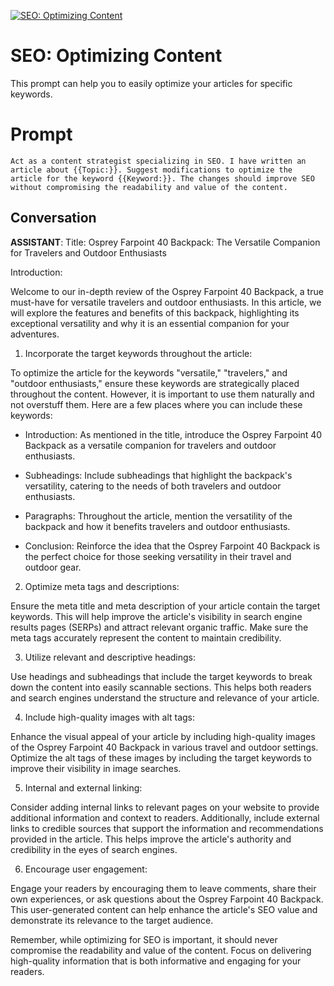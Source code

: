 
[![SEO: Optimizing Content](https://flow-prompt-covers.s3.us-west-1.amazonaws.com/icon/cute/cute_2.png)]()
# SEO: Optimizing Content 
This prompt can help you to easily optimize your articles for specific keywords.

# Prompt

```
Act as a content strategist specializing in SEO. I have written an article about {{Topic:}}. Suggest modifications to optimize the article for the keyword {{Keyword:}}. The changes should improve SEO without compromising the readability and value of the content.
```

## Conversation

**ASSISTANT**: Title: Osprey Farpoint 40 Backpack: The Versatile Companion for Travelers and Outdoor Enthusiasts



Introduction:

Welcome to our in-depth review of the Osprey Farpoint 40 Backpack, a true must-have for versatile travelers and outdoor enthusiasts. In this article, we will explore the features and benefits of this backpack, highlighting its exceptional versatility and why it is an essential companion for your adventures.



1. Incorporate the target keywords throughout the article:

To optimize the article for the keywords "versatile," "travelers," and "outdoor enthusiasts," ensure these keywords are strategically placed throughout the content. However, it is important to use them naturally and not overstuff them. Here are a few places where you can include these keywords:



- Introduction: As mentioned in the title, introduce the Osprey Farpoint 40 Backpack as a versatile companion for travelers and outdoor enthusiasts.

- Subheadings: Include subheadings that highlight the backpack's versatility, catering to the needs of both travelers and outdoor enthusiasts.

- Paragraphs: Throughout the article, mention the versatility of the backpack and how it benefits travelers and outdoor enthusiasts.

- Conclusion: Reinforce the idea that the Osprey Farpoint 40 Backpack is the perfect choice for those seeking versatility in their travel and outdoor gear.



2. Optimize meta tags and descriptions:

Ensure the meta title and meta description of your article contain the target keywords. This will help improve the article's visibility in search engine results pages (SERPs) and attract relevant organic traffic. Make sure the meta tags accurately represent the content to maintain credibility.



3. Utilize relevant and descriptive headings:

Use headings and subheadings that include the target keywords to break down the content into easily scannable sections. This helps both readers and search engines understand the structure and relevance of your article.



4. Include high-quality images with alt tags:

Enhance the visual appeal of your article by including high-quality images of the Osprey Farpoint 40 Backpack in various travel and outdoor settings. Optimize the alt tags of these images by including the target keywords to improve their visibility in image searches.



5. Internal and external linking:

Consider adding internal links to relevant pages on your website to provide additional information and context to readers. Additionally, include external links to credible sources that support the information and recommendations provided in the article. This helps improve the article's authority and credibility in the eyes of search engines.



6. Encourage user engagement:

Engage your readers by encouraging them to leave comments, share their own experiences, or ask questions about the Osprey Farpoint 40 Backpack. This user-generated content can help enhance the article's SEO value and demonstrate its relevance to the target audience.



Remember, while optimizing for SEO is important, it should never compromise the readability and value of the content. Focus on delivering high-quality information that is both informative and engaging for your readers.


